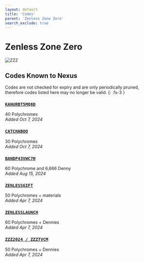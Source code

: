 ```yaml
---
layout: default
title: 'Codes'
parent: 'Zenless Zone Zero'
search_exclude: true
---
```


# Zenless Zone Zero

![ZZZ](https://cdn.discordapp.com/emojis/1264987656371310633.png)

## Codes Known to Nexus

Codes are not checked for expiry and are only periodically pruned, therefore codes listed here may no longer be valid.
{: .fs-3 }

### [`KANURBT5MQ8D`](https://zenless.hoyoverse.com/redemption?code=KANURBT5MQ8D)

40 Polychromes \
*Added Oct 7, 2024*

### [`CATCHABOO`](https://zenless.hoyoverse.com/redemption?code=CATCHABOO)

30 Polychromes \
*Added Oct 7, 2024*

### [`BANDP43VWC7H`](https://zenless.hoyoverse.com/redemption?code=BANDP43VWC7H)

60 Polychrome and 6,666 Denny \
*Added Aug 15, 2024*

### [`ZENLESSGIFT`](https://zenless.hoyoverse.com/redemption?code=ZENLESSGIFT)

50 Polychromes + materials \
*Added Apr 7, 2024*

### [`ZENLESSLAUNCH`](https://zenless.hoyoverse.com/redemption?code=ZENLESSLAUNCH)

60 Polychromes + Dennies \
*Added Apr 7, 2024*

### [`ZZZ2024 / ZZZTVCM`](https://zenless.hoyoverse.com/redemption?code=ZZZ2024%20%2F%20ZZZTVCM)

50 Polychromes + Dennies \
*Added Apr 7, 2024*